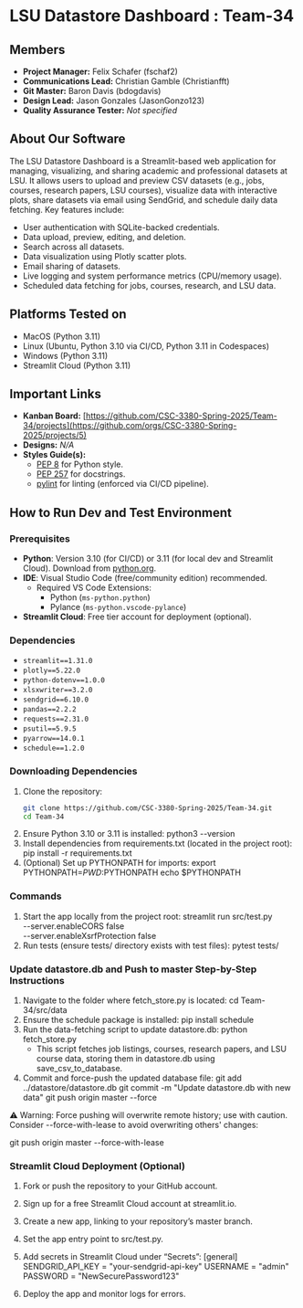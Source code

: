 # LSU Datastore Dashboard : Team-34

## Members
- **Project Manager:** Felix Schafer (fschaf2)  
- **Communications Lead:** Christian Gamble (Christianfft)  
- **Git Master:** Baron Davis (bdogdavis)  
- **Design Lead:** Jason Gonzales (JasonGonzo123)  
- **Quality Assurance Tester:** _Not specified_  

## About Our Software
The LSU Datastore Dashboard is a Streamlit-based web application for managing, visualizing, and sharing academic and professional datasets at LSU. It allows users to upload and preview CSV datasets (e.g., jobs, courses, research papers, LSU courses), visualize data with interactive plots, share datasets via email using SendGrid, and schedule daily data fetching. Key features include:

- User authentication with SQLite-backed credentials.
- Data upload, preview, editing, and deletion.
- Search across all datasets.
- Data visualization using Plotly scatter plots.
- Email sharing of datasets.
- Live logging and system performance metrics (CPU/memory usage).
- Scheduled data fetching for jobs, courses, research, and LSU data.

## Platforms Tested on
- MacOS (Python 3.11)
- Linux (Ubuntu, Python 3.10 via CI/CD, Python 3.11 in Codespaces)
- Windows (Python 3.11)
- Streamlit Cloud (Python 3.11)

## Important Links
- **Kanban Board:** [https://github.com/CSC-3380-Spring-2025/Team-34/projects](https://github.com/orgs/CSC-3380-Spring-2025/projects/5)  
- **Designs:** _N/A_  
- **Styles Guide(s):**
  - [PEP 8](https://peps.python.org/pep-0008/) for Python style.
  - [PEP 257](https://peps.python.org/pep-0257/) for docstrings.
  - [pylint](https://pylint.pycqa.org/en/latest/) for linting (enforced via CI/CD pipeline).

## How to Run Dev and Test Environment

### Prerequisites
- **Python**: Version 3.10 (for CI/CD) or 3.11 (for local dev and Streamlit Cloud). Download from [python.org](https://www.python.org/downloads/).
- **IDE**: Visual Studio Code (free/community edition) recommended.
  - Required VS Code Extensions:
    - Python (`ms-python.python`)
    - Pylance (`ms-python.vscode-pylance`)
- **Streamlit Cloud**: Free tier account for deployment (optional).

### Dependencies
- `streamlit==1.31.0`  
- `plotly==5.22.0`  
- `python-dotenv==1.0.0`  
- `xlsxwriter==3.2.0`  
- `sendgrid==6.10.0`  
- `pandas==2.2.2`  
- `requests==2.31.0`  
- `psutil==5.9.5`  
- `pyarrow==14.0.1`  
- `schedule==1.2.0`

### Downloading Dependencies
1. Clone the repository:
   ```bash
   git clone https://github.com/CSC-3380-Spring-2025/Team-34.git
   cd Team-34
2. Ensure Python 3.10 or 3.11 is installed:
   python3 --version
3. Install dependencies from requirements.txt (located in the project root):
   pip install -r requirements.txt
4. (Optional) Set up PYTHONPATH for imports:
   export PYTHONPATH=$PWD:$PYTHONPATH
   echo $PYTHONPATH
### Commands
1. Start the app locally from the project root:
  streamlit run src/test.py \
  --server.enableCORS false \
  --server.enableXsrfProtection false
2. Run tests (ensure tests/ directory exists with test files):
   pytest tests/
### Update datastore.db and Push to master Step-by-Step Instructions
1. Navigate to the folder where fetch_store.py is located:
   cd Team-34/src/data
2. Ensure the schedule package is installed:
  pip install schedule
3. Run the data-fetching script to update datastore.db:
   python fetch_store.py
     - This script fetches job listings, courses, research papers, and LSU course data, storing them in datastore.db using save_csv_to_database.
4. Commit and force-push the updated database file:
     git add ../datastore/datastore.db
     git commit -m "Update datastore.db with new data"
     git push origin master --force

⚠️ Warning: Force pushing will overwrite remote history; use with caution. Consider --force-with-lease to avoid overwriting others' changes:

git push origin master --force-with-lease

### Streamlit Cloud Deployment (Optional)
1. Fork or push the repository to your GitHub account.
2. Sign up for a free Streamlit Cloud account at streamlit.io.
3. Create a new app, linking to your repository’s master branch.
4. Set the app entry point to src/test.py.
5. Add secrets in Streamlit Cloud under “Secrets”:
     [general]
     SENDGRID_API_KEY = "your-sendgrid-api-key"
     USERNAME = "admin"
     PASSWORD = "NewSecurePassword123"

6.  Deploy the app and monitor logs for errors.
